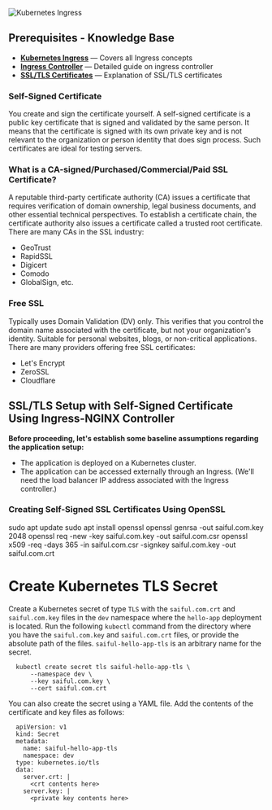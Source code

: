 ![Kubernetes Ingress](https://github.com/saifulislam88/kubernetes/assets/68442870/973c1256-1a85-4583-af80-f552fc93813b)

## Prerequisites - Knowledge Base

- [**Kubernetes Ingress**](https://github.com/saifulislam88/kubernetes/blob/main/A.Kubernetes-principle-concept/(A).Kubernetes%20Principle%20&%20Concept.md#ingressresource) — Covers all Ingress concepts
- [**Ingress Controller**](https://github.com/saifulislam88/kubernetes/blob/main/A.Kubernetes-principle-concept/(A).Kubernetes%20Principle%20&%20Concept.md#ingress-controller) — Detailed guide on ingress controller
- [**SSL/TLS Certificates**](https://www.hostinger.com/tutorials/what-is-ssl) — Explanation of SSL/TLS certificates

### Self-Signed Certificate

You create and sign the certificate yourself. A self-signed certificate is a public key certificate that is signed and validated by the same person. It means that the certificate is signed with its own private key and is not relevant to the organization or person identity that does sign process. Such certificates are ideal for testing servers.

### What is a CA-signed/Purchased/Commercial/Paid SSL Certificate?

A reputable third-party certificate authority (CA) issues a certificate that requires verification of domain ownership, legal business documents, and other essential technical perspectives. To establish a certificate chain, the certificate authority also issues a certificate called a trusted root certificate. There are many CAs in the SSL industry:
- GeoTrust
- RapidSSL
- Digicert
- Comodo
- GlobalSign, etc.

### Free SSL

Typically uses Domain Validation (DV) only. This verifies that you control the domain name associated with the certificate, but not your organization's identity. Suitable for personal websites, blogs, or non-critical applications. There are many providers offering free SSL certificates:
- Let's Encrypt
- ZeroSSL
- Cloudflare

## SSL/TLS Setup with Self-Signed Certificate Using Ingress-NGINX Controller

**Before proceeding, let's establish some baseline assumptions regarding the application setup:**
- The application is deployed on a Kubernetes cluster.
- The application can be accessed externally through an Ingress. (We'll need the load balancer IP address associated with the Ingress controller.)

### Creating Self-Signed SSL Certificates Using OpenSSL

   sudo apt update 
   sudo apt install openssl 
   openssl genrsa -out saiful.com.key 2048 
   openssl req -new -key saiful.com.key -out saiful.com.csr
   openssl x509 -req -days 365 -in saiful.com.csr -signkey saiful.com.key -out saiful.com.crt

# Create Kubernetes TLS Secret

Create a Kubernetes secret of type `TLS` with the `saiful.com.crt` and `saiful.com.key` files in the `dev` namespace where the `hello-app` deployment is located. Run the following `kubectl` command from the directory where you have the `saiful.com.key` and `saiful.com.crt` files, or provide the absolute path of the files. `saiful-hello-app-tls` is an arbitrary name for the secret.


      kubectl create secret tls saiful-hello-app-tls \
          --namespace dev \
          --key saiful.com.key \
          --cert saiful.com.crt


You can also create the secret using a YAML file. Add the contents of the certificate and key files as follows:

      apiVersion: v1
      kind: Secret
      metadata:
        name: saiful-hello-app-tls
        namespace: dev
      type: kubernetes.io/tls
      data:
        server.crt: |
          <crt contents here>
        server.key: |
          <private key contents here>



